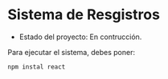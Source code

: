 <h1>Sistema de Resgistros</h1>

- Estado del proyecto: En contrucción.

Para ejecutar el sistema, debes poner:

``` npm instal react ```

